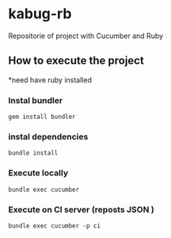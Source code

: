 # kabug-rb
Repositorie of project with Cucumber and Ruby

## How to execute the project

*need have ruby installed

### Instal bundler 
`
gem install bundler 
`

### instal dependencies 
`
bundle install 
`

### Execute locally 
`
bundle exec cucumber 
`

### Execute on CI server (reposts JSON )
`
bundle exec cucumber -p ci 
`

